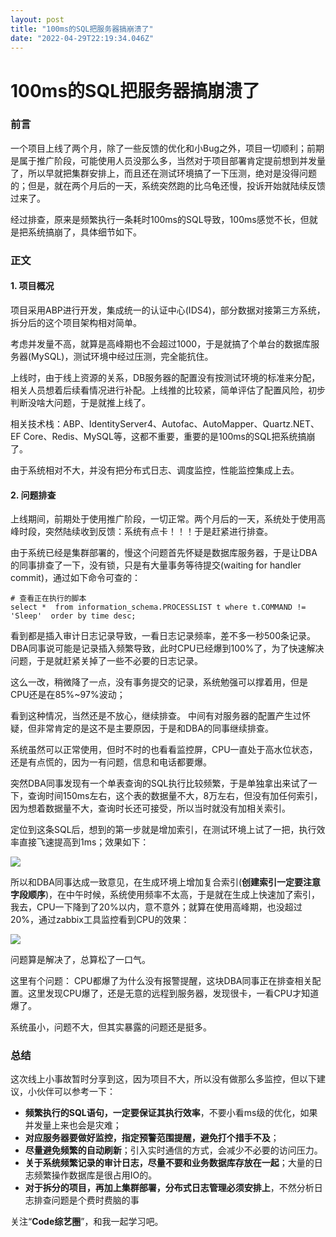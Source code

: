 ```yaml
---
layout: post
title: "100ms的SQL把服务器搞崩溃了"
date: "2022-04-29T22:19:34.046Z"
---
```

100ms的SQL把服务器搞崩溃了
=================

### 前言

一个项目上线了两个月，除了一些反馈的优化和小Bug之外，项目一切顺利；前期是属于推广阶段，可能使用人员没那么多，当然对于项目部署肯定提前想到并发量了，所以早就把集群安排上，而且还在测试环境搞了一下压测，绝对是没得问题的；但是，就在两个月后的一天，系统突然跑的比乌龟还慢，投诉开始就陆续反馈过来了。

经过排查，原来是频繁执行一条耗时100ms的SQL导致，100ms感觉不长，但就是把系统搞崩了，具体细节如下。

### 正文

#### 1\. 项目概况

项目采用ABP进行开发，集成统一的认证中心(IDS4)，部分数据对接第三方系统，拆分后的这个项目架构相对简单。

考虑并发量不高，就算是高峰期也不会超过1000，于是就搞了个单台的数据库服务器(MySQL)，测试环境中经过压测，完全能抗住。

上线时，由于线上资源的关系，DB服务器的配置没有按测试环境的标准来分配，相关人员想着后续看情况进行补配。上线推的比较紧，简单评估了配置风险，初步判断没啥大问题，于是就推上线了。

相关技术栈：ABP、IdentityServer4、Autofac、AutoMapper、Quartz.NET、EF Core、Redis、MySQL等，这都不重要，重要的是100ms的SQL把系统搞崩了。

由于系统相对不大，并没有把分布式日志、调度监控，性能监控集成上去。

#### 2\. 问题排查

上线期间，前期处于使用推广阶段，一切正常。两个月后的一天，系统处于使用高峰时段，突然陆续收到反馈：系统有点卡！！！于是赶紧进行排查。

由于系统已经是集群部署的，慢这个问题首先怀疑是数据库服务器，于是让DBA的同事排查了一下，没有锁，只是有大量事务等待提交(waiting for handler commit)，通过如下命令可查的：

    # 查看正在执行的脚本
    select *  from information_schema.PROCESSLIST t where t.COMMAND != 'Sleep'  order by time desc;
    

看到都是插入审计日志记录导致，一看日志记录频率，差不多一秒500条记录。DBA同事说可能是记录插入频繁导致，此时CPU已经爆到100%了，为了快速解决问题，于是就赶紧关掉了一些不必要的日志记录。

这么一改，稍微降了一点，没有事务提交的记录，系统勉强可以撑着用，但是CPU还是在85%~97%波动；

看到这种情况，当然还是不放心，继续排查。 中间有对服务器的配置产生过怀疑，但非常肯定的是这不是主要原因，于是和DBA的同事继续排查。

系统虽然可以正常使用，但时不时的也看看监控屏，CPU一直处于高水位状态，还是有点慌的，因为一有问题，信息和电话都要爆。

突然DBA同事发现有一个单表查询的SQL执行比较频繁，于是单独拿出来试了一下，查询时间150ms左右，这个表的数据量不大，8万左右，但没有加任何索引，因为想着数据量不大，查询时长还可接受，所以当时就没有加相关索引。

定位到这条SQL后，想到的第一步就是增加索引，在测试环境上试了一把，执行效率直接飞速提高到1ms；效果如下：

![](https://img2022.cnblogs.com/blog/1736140/202204/1736140-20220429165626863-1954200379.png)

所以和DBA同事达成一致意见，在生成环境上增加复合索引(**创建索引一定要注意字段顺序**)，在中午时候，系统使用频率不太高，于是就在生成上快速加了索引，我去，CPU一下降到了20%以内，意不意外；就算在使用高峰期，也没超过20%，通过zabbix工具监控看到CPU的效果：

![](https://img2022.cnblogs.com/blog/1736140/202204/1736140-20220429165626596-1704820943.png)

问题算是解决了，总算松了一口气。

这里有个问题： CPU都爆了为什么没有报警提醒，这块DBA同事正在排查相关配置。这里发现CPU爆了，还是无意的远程到服务器，发现很卡，一看CPU才知道爆了。

系统虽小，问题不大，但其实暴露的问题还是挺多。

### 总结

这次线上小事故暂时分享到这，因为项目不大，所以没有做那么多监控，但以下建议，小伙伴可以参考一下：

*   **频繁执行的SQL语句，一定要保证其执行效率**，不要小看ms级的优化，如果并发量上来也会是灾难；
*   **对应服务器要做好监控，指定预警范围提醒，避免打个措手不及**；
*   **尽量避免频繁的自动刷新**；引入实时通信的方式，会减少不必要的访问压力。
*   **关于系统频繁记录的审计日志，尽量不要和业务数据库存放在一起**；大量的日志频繁操作数据库是很占用IO的。
*   **对于拆分的项目，再加上集群部署，分布式日志管理必须安排上**，不然分析日志排查问题是个费时费脑的事

关注“**Code综艺圈**”，和我一起学习吧。